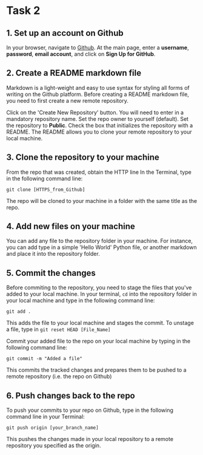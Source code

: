 #   Task 2

##  1. Set up an account on Github
In your browser, navigate to [Github](https://github.com). At the main page, enter a **username**, **password**, **email account**, and click on **Sign Up for GitHub**.

## 2. Create a README markdown file
Markdown is a light-weight and easy to use syntax for styling all forms of writing on the Github platform. Before creating a README markdown file, you need to first create a new  remote repository. 

Click on the 'Create New Repository' button. You will need to enter in a mandatory repository name. Set the repo owner to yourself (default). Set the repository to **Public**. Check the box that initializes the repository with a README. The README allows you to clone your remote repository to your local machine.

## 3. Clone the repository to your machine
From the repo that was created, obtain the HTTP line
In the Terminal, type in the following command line:

`git clone [HTTPS_from_Github]`

The repo will be cloned to your machine in a folder with the same title as the repo.

## 4. Add new files on your machine
You can add any file to the repository folder in your machine. For instance, you can add type in a simple 'Hello World' Python file, or another markdown and place it into the repository folder.

## 5. Commit the changes
Before commiting to the repository, you need to stage the files that you've added to your local machine. In your terminal, `cd` into the repository folder in your local machine and type in the following command line:

`git add .`

This adds the file to your local machine and stages the commit.
To unstage a file, type in `git reset HEAD [File_Name]`

Commit your added file to the repo on your local machine by typing in the following command line:

`git commit -m "Added a file"`

This commits the tracked changes and prepares them to be pushed to a remote repository (i.e. the repo on Github)

## 6. Push changes back to the repo
To push your commits to your repo on Github, type in the following command line in your Terminal:

`git push origin [your_branch_name]`

This pushes the changes made in your local repository to a remote repository you specified as the origin.